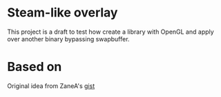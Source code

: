 # Steam-like overlay

This project is a draft to test how create a library with OpenGL and apply over another binary bypassing swapbuffer.

# Based on

Original idea from ZaneA's [gist](https://gist.github.com/ZaneA/4305411)
